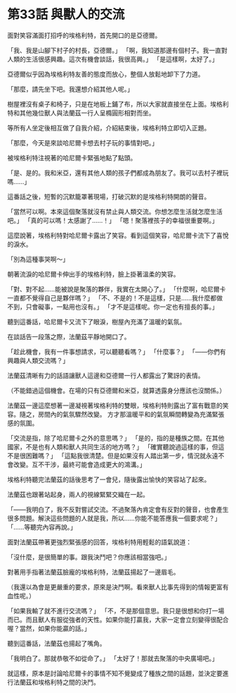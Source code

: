 # 第33話 與獸人的交流

面對笑容滿面打招呼的埃格利特，首先開口的是亞德爾。

「我、我是山腳下村子的村長，亞德爾。」
「啊，我知道那邊有個村子。我一直對人類的生活很感興趣。這次有機會談話，我很高興。」
「是這樣啊，太好了。」

亞德爾似乎因為埃格利特友善的態度而放心，整個人放鬆地卸下了力道。

「那麼，請先坐下吧。我還想介紹其他人呢。」

樹屋裡沒有桌子和椅子，只是在地板上鋪了布，所以大家就直接坐在上面。埃格利特和其他幾位獸人與法蘭茲一行人呈橢圓形相對而坐。

等所有人坐定後相互做了自我介紹，介紹結束後，埃格利特立即切入正題。

「那麼，今天是來談哈尼爾卡想去村子玩的事情對吧。」

被埃格利特注視著的哈尼爾卡緊張地點了點頭。

「是、是的。我和米亞，還有其他人類的孩子們都成為朋友了。我可以去村子裡玩嗎……」

這番話之後，短暫的沉默籠罩著現場，打破沉默的是埃格利特開朗的聲音。

「當然可以啊。本來這個聚落就沒有禁止與人類交流。你想怎麼生活就怎麼生活吧。」
「真的可以嗎！太感謝了……！」
「嗯！聚落裡孩子的幸福很重要啊。」

這麼說著，埃格利特對哈尼爾卡露出了笑容。看到這個笑容，哈尼爾卡流下了喜悅的淚水。

「別為這種事哭啊～」

朝著流淚的哈尼爾卡伸出手的埃格利特，臉上掛著溫柔的笑容。

「對、對不起……能被說是聚落的夥伴，我實在太開心了。」
「什麼啊，哈尼爾卡一直都不覺得自己是夥伴嗎？」
「不、不是的！不是這樣，只是……我什麼都做不到，只會礙事，一點用也沒有。」
「才不是這樣呢。你一定也有擅長的事。」

聽到這番話，哈尼爾卡又流下了眼淚，樹屋內充滿了溫暖的氣氛。

在談話告一段落之際，法蘭茲平靜地開口了。

「趁此機會，我有一件事想請求，可以聽聽看嗎？」
「什麼事？」
「——你們有興趣與人類交流嗎？」

法蘭茲清晰有力的話語讓獸人這邊和亞德爾一行人都露出了驚訝的表情。

（不能錯過這個機會。在場的只有亞德爾和米亞，就算透露身分應該也沒關係。）

法蘭茲一邊這麼想著一邊凝視著埃格利特的雙眼，埃格利特則露出了富有戰意的笑容。隨之，房間內的氣氛驟然改變。
方才那溫暖平和的氣氛瞬間轉變為充滿緊張感的氛圍。

「交流是指，除了哈尼爾卡之外的意思嗎？」
「是的，指的是種族之間。在其他國家，不是也有人類和獸人共同生活的地方嗎？」
「確實聽說過這樣的事，但這不是很困難嗎？」
「這點我很清楚。但是如果沒有人踏出第一步，情況就永遠不會改變。互不干涉，最終可能會造成更大的鴻溝。」

埃格利特聽完法蘭茲的話後思考了一會兒，隨後露出愉快的笑容站了起來。

法蘭茲也跟著站起身，兩人的視線緊緊交織在一起。

「——我明白了，我不反對嘗試交流。不過聚落內肯定會有反對的聲音，也會產生很多問題。解決這些問題的人就是我，所以……你能不能答應我一個要求呢？」
「……等聽完內容再說。」

面對法蘭茲帶著更強烈緊張感的回答，埃格利特用輕鬆的語氣說道：

「沒什麼，是很簡單的事。跟我決鬥吧？你應該相當強吧。」

對著用手指著法蘭茲臉龐的埃格利特，法蘭茲揚起了一邊眉毛。

（我還以為會是更嚴重的要求，原來是決鬥啊。看來獸人比事先得到的情報更富有血性呢。）

「如果我輸了就不進行交流嗎？」
「不，不是那個意思。我只是很想和你打一場而已。而且獸人有服從強者的天性。如果你能打贏我，大家一定會立刻變得很配合喔？當然，如果你能贏的話。」

聽到這番話，法蘭茲也揚起了嘴角。

「我明白了。那就恭敬不如從命了。」
「太好了！那就去聚落的中央廣場吧。」

就這樣，原本是討論哈尼爾卡的事情不知不覺變成了種族之間的話題，並決定要進行法蘭茲和埃格利特之間的決鬥。